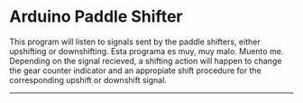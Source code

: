 # Arduino Paddle Shifter

This program will listen to signals sent by the paddle shifters, either upshifting or downshifting. Esta programa es muy, muy malo. Muento me. Depending on the signal recieved, a shifting action will happen to change the gear counter indicator and an appropiate shift procedure for the corresponding upshift or downshift signal.

---
